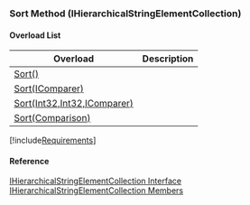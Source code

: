 ﻿### Sort Method (IHierarchicalStringElementCollection)

#### Overload List

| Overload | Description |
| --- | --- |
| [Sort()](fcSDK~FChoice.Foundation.Clarify.DataObjects.IHierarchicalStringElementCollection~Sort().md) |   |
| [Sort(IComparer<IHierarchicalStringElement>)](fcSDK~FChoice.Foundation.Clarify.DataObjects.IHierarchicalStringElementCollection~Sort(IComparer{IHierarchicalStringElement}).md) |   |
| [Sort(Int32,Int32,IComparer<IHierarchicalStringElement>)](fcSDK~FChoice.Foundation.Clarify.DataObjects.IHierarchicalStringElementCollection~Sort(Int32,Int32,IComparer{IHierarchicalStringElement}).md) |   |
| [Sort(Comparison<IHierarchicalStringElement>)](fcSDK~FChoice.Foundation.Clarify.DataObjects.IHierarchicalStringElementCollection~Sort(Comparison{IHierarchicalStringElement}).md) |   |

[!include[Requirements](../partials/requirements.md)]



#### Reference

[IHierarchicalStringElementCollection Interface](fcSDK~FChoice.Foundation.Clarify.DataObjects.IHierarchicalStringElementCollection.md)  
[IHierarchicalStringElementCollection Members](fcSDK~FChoice.Foundation.Clarify.DataObjects.IHierarchicalStringElementCollection_members.md)